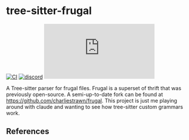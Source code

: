 # tree-sitter-frugal

[![CI][ci]](https://github.com/charliestrawn/tree-sitter-frugal/actions/workflows/ci.yml)
[![discord][discord]](https://discord.gg/w7nTvsVJhm)
[![matrix][matrix]](https://matrix.to/#/#tree-sitter-chat:matrix.org)
<!-- NOTE: uncomment these if you're publishing packages: -->
<!-- [![npm][npm]](https://www.npmjs.com/package/tree-sitter-frugal) -->
<!-- [![crates][crates]](https://crates.io/crates/tree-sitter-frugal) -->
<!-- [![pypi][pypi]](https://pypi.org/project/tree-sitter-frugal/) -->

A Tree-sitter parser for frugal files. Frugal is a superset of thrift that was previously open-source. A semi-up-to-date fork can be found at https://github.com/charliestrawn/frugal. This project is just me playing around with claude and wanting to see how tree-sitter custom grammars work.

## References

<!-- NOTE: add the grammar's references here -->

[ci]: https://img.shields.io/github/actions/workflow/status/charliestrawn/tree-sitter-frugal/ci.yml?logo=github&label=CI
[discord]: https://img.shields.io/discord/1063097320771698699?logo=discord&label=discord
[matrix]: https://img.shields.io/matrix/tree-sitter-chat%3Amatrix.org?logo=matrix&label=matrix
[npm]: https://img.shields.io/npm/v/tree-sitter-frugal?logo=npm
[crates]: https://img.shields.io/crates/v/tree-sitter-frugal?logo=rust
[pypi]: https://img.shields.io/pypi/v/tree-sitter-frugal?logo=pypi&logoColor=ffd242
